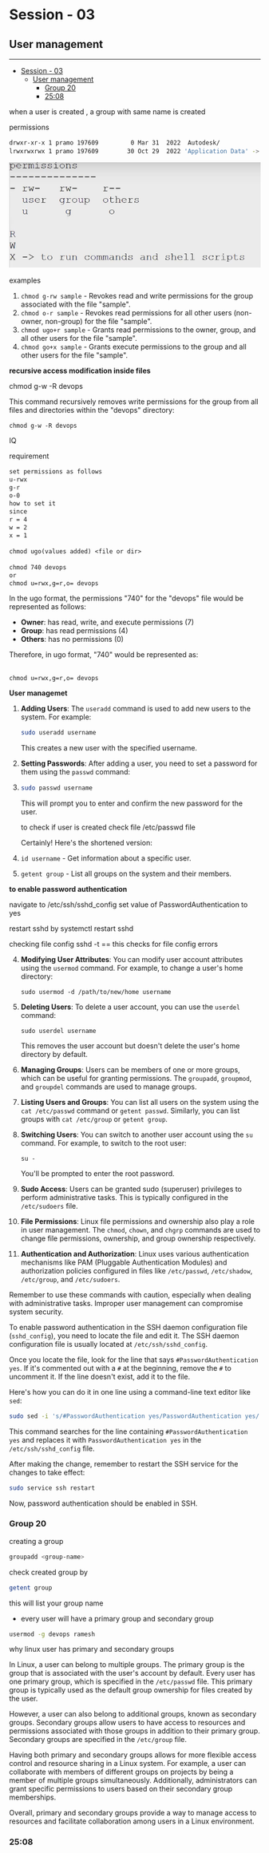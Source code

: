 # Session - 03

## User management  
-----------------

- [Session - 03](#session---03)
  - [User management](#user-management)
    - [Group 20](#group-20)
    - [25:08](#2508)


when a user is created , a group with same name is created

permissions

```bash
drwxr-xr-x 1 pramo 197609         0 Mar 31  2022  Autodesk/
lrwxrwxrwx 1 pramo 197609        30 Oct 29  2022 'Application Data' -> /c/Users/pramo/AppData/Roaming/
```

![User permissions in linux](<images/3-user permissions.png>)

examples  

1. `chmod g-rw sample` - Revokes read and write permissions for the group associated with the file "sample".
2. `chmod o-r sample` - Revokes read permissions for all other users (non-owner, non-group) for the file "sample".
3. `chmod ugo+r sample` - Grants read permissions to the owner, group, and all other users for the file "sample".
4. `chmod go+x sample` - Grants execute permissions to the group and all other users for the file "sample".

**recursive access modification inside files**

chmod g-w -R devops

This command recursively removes write permissions for the group from all files and directories within the "devops" directory:

```
chmod g-w -R devops
```

IQ

requirement 
```
set permissions as follows
u-rwx
g-r
o-0
how to set it
since
r = 4
w = 2
x = 1

chmod ugo(values added) <file or dir>

chmod 740 devops
or
chmod u=rwx,g=r,o= devops
```

In the ugo format, the permissions "740" for the "devops" file would be represented as follows:

- **Owner**: has read, write, and execute permissions (7)
- **Group**: has read permissions (4)
- **Others**: has no permissions (0)

Therefore, in ugo format, "740" would be represented as:

```

chmod u=rwx,g=r,o= devops
```


**User managemet**

1. **Adding Users**: The `useradd` command is used to add new users to the system. For example:

   ```bash
   sudo useradd username
   ```

   This creates a new user with the specified username.

2. **Setting Passwords**: After adding a user, you need to set a password for them using the `passwd` command:
3. 
   ```bash
   sudo passwd username
   ```

   This will prompt you to enter and confirm the new password for the user.

   to check if user is created check file /etc/passwd file

   Certainly! Here's the shortened version:

1. `id username` - Get information about a specific user.
2. `getent group` - List all groups on the system and their members.


**to enable password authentication**

navigate to /etc/ssh/sshd_config 
set value of PasswordAuthentication to yes

restart sshd by systemctl restart sshd

checking file config 
sshd -t == this checks for file config errors






4. **Modifying User Attributes**: You can modify user account attributes using the `usermod` command. For example, to change a user's home directory:
   ```
   sudo usermod -d /path/to/new/home username
   ```

5. **Deleting Users**: To delete a user account, you can use the `userdel` command:
   ```
   sudo userdel username
   ```
   This removes the user account but doesn't delete the user's home directory by default.

6. **Managing Groups**: Users can be members of one or more groups, which can be useful for granting permissions. The `groupadd`, `groupmod`, and `groupdel` commands are used to manage groups.

7. **Listing Users and Groups**: You can list all users on the system using the `cat /etc/passwd` command or `getent passwd`. Similarly, you can list groups with `cat /etc/group` or `getent group`.

8. **Switching Users**: You can switch to another user account using the `su` command. For example, to switch to the root user:
   ```
   su -
   ```
   You'll be prompted to enter the root password.

9. **Sudo Access**: Users can be granted sudo (superuser) privileges to perform administrative tasks. This is typically configured in the `/etc/sudoers` file.

10. **File Permissions**: Linux file permissions and ownership also play a role in user management. The `chmod`, `chown`, and `chgrp` commands are used to change file permissions, ownership, and group ownership respectively.

11. **Authentication and Authorization**: Linux uses various authentication mechanisms like PAM (Pluggable Authentication Modules) and authorization policies configured in files like `/etc/passwd`, `/etc/shadow`, `/etc/group`, and `/etc/sudoers`.

Remember to use these commands with caution, especially when dealing with administrative tasks. Improper user management can compromise system security.


To enable password authentication in the SSH daemon configuration file (`sshd_config`), you need to locate the file and edit it. The SSH daemon configuration file is usually located at `/etc/ssh/sshd_config`.

Once you locate the file, look for the line that says `#PasswordAuthentication yes`. If it's commented out with a `#` at the beginning, remove the `#` to uncomment it. If the line doesn't exist, add it to the file.

Here's how you can do it in one line using a command-line text editor like `sed`:

```bash
sudo sed -i 's/#PasswordAuthentication yes/PasswordAuthentication yes/' /etc/ssh/sshd_config
```

This command searches for the line containing `#PasswordAuthentication yes` and replaces it with `PasswordAuthentication yes` in the `/etc/ssh/sshd_config` file.

After making the change, remember to restart the SSH service for the changes to take effect:

```bash
sudo service ssh restart
```

Now, password authentication should be enabled in SSH.


### Group 20

creating a group

```bash
groupadd <group-name>
```
check created group by
```bash
getent group
```
this will list your group name

- every user will have a primary group and secondary group
```bash
usermod -g devops ramesh
```
why linux user has primary and secondary groups

In Linux, a user can belong to multiple groups. The primary group is the group that is associated with the user's account by default. Every user has one primary group, which is specified in the `/etc/passwd` file. This primary group is typically used as the default group ownership for files created by the user.

However, a user can also belong to additional groups, known as secondary groups. Secondary groups allow users to have access to resources and permissions associated with those groups in addition to their primary group. Secondary groups are specified in the `/etc/group` file.

Having both primary and secondary groups allows for more flexible access control and resource sharing in a Linux system. For example, a user can collaborate with members of different groups on projects by being a member of multiple groups simultaneously. Additionally, administrators can grant specific permissions to users based on their secondary group memberships.

Overall, primary and secondary groups provide a way to manage access to resources and facilitate collaboration among users in a Linux environment.

### 25:08